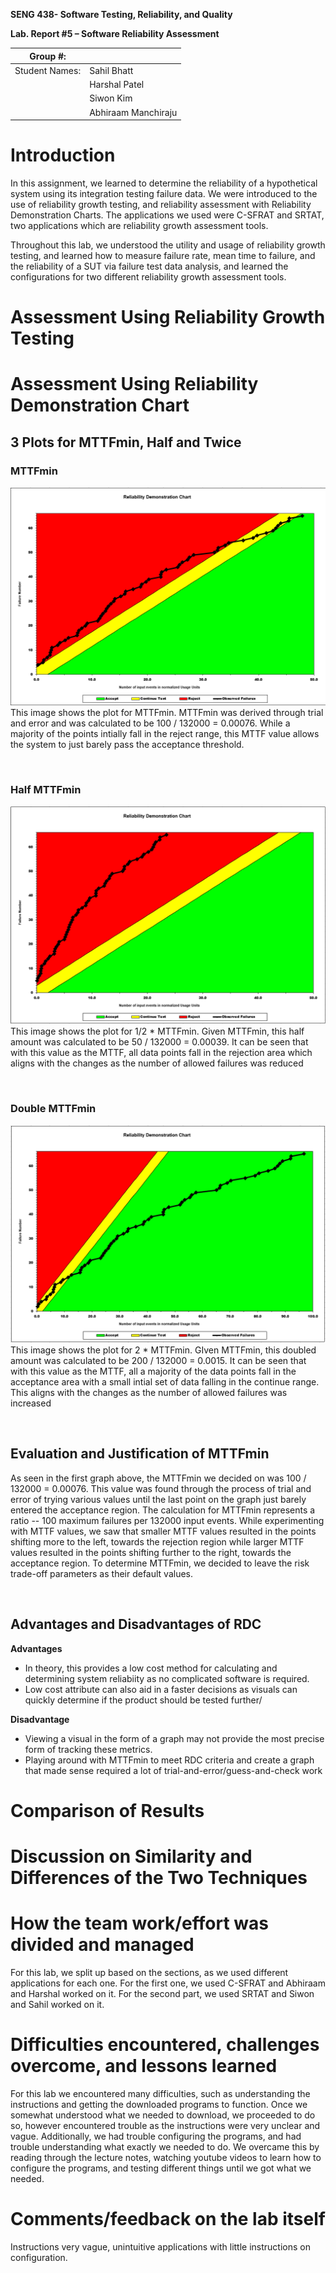 **SENG 438- Software Testing, Reliability, and Quality**

**Lab. Report \#5 – Software Reliability Assessment**

| Group \#:       |   |
|-----------------|---|
| Student Names:  | Sahil Bhatt  |
|                 | Harshal Patel |
|                 | Siwon Kim  |
|                 | Abhiraam Manchiraju  |

# Introduction
In this assignment, we learned to determine the reliability of a hypothetical system using its integration testing failure data. We were introduced to the use of reliability growth testing, and reliability assessment with Reliability Demonstration Charts. The applications we used were C-SFRAT and SRTAT, two applications which are reliability growth assessment tools. 

Throughout this lab, we understood the utility and usage of reliability growth testing, and learned how to measure failure rate, mean time to failure, and the reliability of a SUT via failure test data analysis, and learned the configurations for two different reliability growth assessment tools.


# Assessment Using Reliability Growth Testing 

# Assessment Using Reliability Demonstration Chart 

## **3 Plots for MTTFmin, Half and Twice**

### **MTTFmin**
![](media/mttfmin.png)
This image shows the plot for MTTFmin. MTTFmin was derived through trial and error and was calculated to be 100 / 132000 = 0.00076. While a majority of the points intially fall in the reject range, this MTTF value allows the system to just barely pass the acceptance threshold.

<br>  

### **Half MTTFmin**
![](media/mttfhalf.png)
This image shows the plot for 1/2 * MTTFmin. Given MTTFmin, this half amount was calculated to be 50 / 132000 = 0.00039. It can be seen that with this value as the MTTF, all data points fall in the rejection area which aligns with the changes as the number of allowed failures was reduced

<br>  

### **Double MTTFmin**
![](media/mttfdouble.png)
This image shows the plot for 2 * MTTFmin. GIven MTTFmin, this doubled amount was calculated to be 200 / 132000 = 0.0015. It can be seen that with this value as the MTTF, all a majority of the data points fall in the acceptance area with a small intial set of data falling in the continue range. This aligns with the changes as the number of allowed failures was increased

<br>  

## **Evaluation and Justification of MTTFmin**
As seen in the first graph above, the MTTFmin we decided on was 100 / 132000 = 0.00076. This value was found through the process of trial and error of trying various values until the last point on the graph just barely entered the acceptance region. The calculation for MTTFmin represents a ratio -- 100 maximum failures per 132000 input events. While experimenting with MTTF values, we saw that smaller MTTF values resulted in the points shifting more to the left, towards the rejection region while larger MTTF values resulted in the points shifting further to the right, towards the acceptance region. To determine MTTFmin, we decided to leave the risk trade-off parameters as their default values.

<br> 

## **Advantages and Disadvantages of RDC**
**Advantages**
- In theory, this provides a low cost method for calculating and determining system reliabiity as no complicated software is required.
- Low cost attribute can also aid in a faster decisions as visuals can quickly determine if the product should be tested further/

**Disadvantage**
- Viewing a visual in the form of a graph may not provide the most precise form of tracking these metrics. 
- Playing around with MTTFmin to meet RDC criteria and create a graph that made sense required a lot of trial-and-error/guess-and-check work



# Comparison of Results

# Discussion on Similarity and Differences of the Two Techniques

# How the team work/effort was divided and managed
For this lab, we split up based on the sections, as we used different applications for each one. For the first one, we used C-SFRAT and Abhiraam and Harshal worked on it. For the second part, we used SRTAT and Siwon and Sahil worked on it.


# Difficulties encountered, challenges overcome, and lessons learned
For this lab we encountered many difficulties, such as understanding the instructions and getting the downloaded programs to function. Once we somewhat understood what we needed to download, we proceeded to do so, however encountered trouble as the instructions were very unclear and vague. Additionally, we had trouble configuring the programs, and had trouble understanding what exactly we needed to do. We overcame this by reading through the lecture notes, watching youtube videos to learn how to configure the programs, and testing different things until we got what we needed.

# Comments/feedback on the lab itself
Instructions very vague, unintuitive applications with little instructions on configuration.
